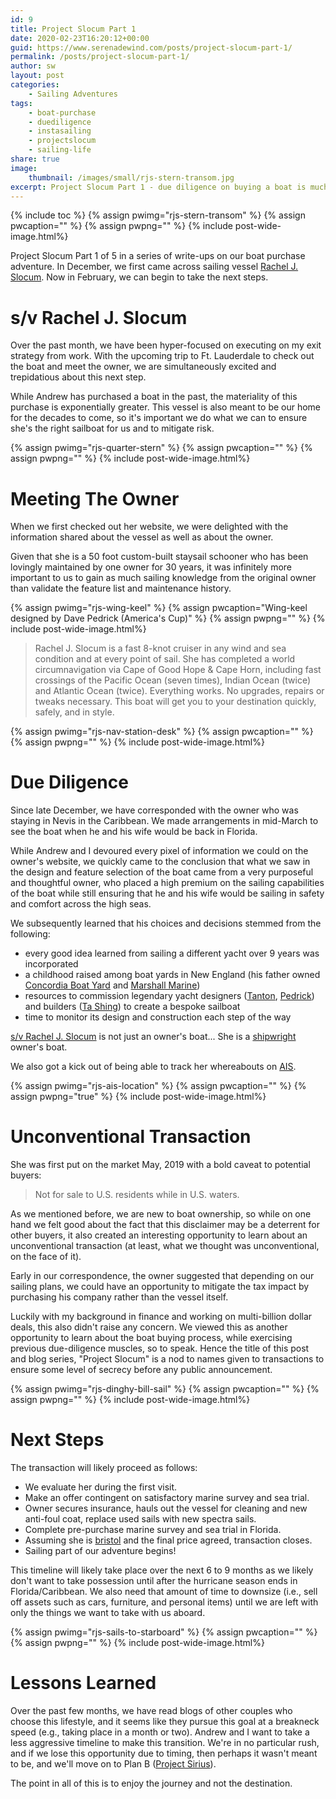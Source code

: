 ```yaml
---
id: 9
title: Project Slocum Part 1
date: 2020-02-23T16:20:12+00:00
guid: https://www.serenadewind.com/posts/project-slocum-part-1/
permalink: /posts/project-slocum-part-1/
author: sw
layout: post
categories:
    - Sailing Adventures
tags:
    - boat-purchase
    - duediligence
    - instasailing
    - projectslocum
    - sailing-life
share: true
image:
    thumbnail: /images/small/rjs-stern-transom.jpg 
excerpt: Project Slocum Part 1 - due diligence on buying a boat is much like buying a house. Just as you may make an offer contingent on several variables, in the case of buying a boat it will be contingent on a marine survey and a sea trial. 
---
```

{% include toc %}
{% assign pwimg="rjs-stern-transom" %}
{% assign pwcaption="" %}
{% assign pwpng="" %}
{% include post-wide-image.html%}

Project Slocum Part 1 of 5 in a series of write-ups on our boat purchase adventure. In December, we first came across sailing vessel [Rachel J. Slocum](/posts/when-first-we-saw-rachel-j-slocum/ "Rachel J Slocum"). Now in February, we can begin to take the next steps.

# s/v Rachel J. Slocum

Over the past month, we have been hyper-focused on executing on my exit strategy from work. With the upcoming trip to Ft. Lauderdale to check out the boat and meet the owner, we are simultaneously excited and trepidatious about this next step.

While Andrew has purchased a boat in the past, the materiality of this purchase is exponentially greater. This vessel is also meant to be our home for the decades to come, so it's important we do what we can to ensure she's the right sailboat for us and to mitigate risk.

{% assign pwimg="rjs-quarter-stern" %}
{% assign pwcaption="" %}
{% assign pwpng="" %}
{% include post-wide-image.html%}


# Meeting The Owner

When we first checked out her website, we were delighted with the information shared about the vessel as well as about the owner.

Given that she is a 50 foot custom-built staysail schooner who has been lovingly maintained by one owner for 30 years, it was infinitely more important to us to gain as much sailing knowledge from the original owner than validate the feature list and maintenance history.

{% assign pwimg="rjs-wing-keel" %}
{% assign pwcaption="Wing-keel designed by Dave Pedrick (America's Cup)" %}
{% assign pwpng="" %}
{% include post-wide-image.html%}


>Rachel J. Slocum is a fast 8-knot cruiser in any wind and sea condition and at every point of sail.
>She has completed a world circumnavigation via Cape of Good Hope & Cape Horn, including fast crossings of the Pacific Ocean (seven times), Indian Ocean (twice) and Atlantic Ocean (twice). Everything works.
>No upgrades, repairs or tweaks necessary. This boat will get you to your destination quickly, safely, and in style.

{% assign pwimg="rjs-nav-station-desk" %}
{% assign pwcaption="" %}
{% assign pwpng="" %}
{% include post-wide-image.html%}
 

# Due Diligence

Since late December, we have corresponded with the owner who was staying in Nevis in the Caribbean. We made arrangements in mid-March to see the boat when he and his wife would be back in Florida.

While Andrew and I devoured every pixel of information we could on the owner's website, we quickly came to the conclusion that what we saw in the design and feature selection of the boat came from a very purposeful and thoughtful owner, who placed a high premium on the sailing capabilities of the boat while still ensuring that he and his wife would be sailing in safety and comfort across the high seas. 

We subsequently learned that his choices and decisions stemmed from the following:

- every good idea learned from sailing a different yacht over 9 years was incorporated
- a childhood raised among boat yards in New England (his father owned [Concordia Boat Yard](https://www.concordiaboats.com/ "Concordia") and [Marshall Marine](https://www.marshallcat.com/ "Marshall Marine"))
- resources to commission legendary yacht designers ([Tanton](https://chauncey-tanton-wb7a.squarespace.com/ "Tanton"), [Pedrick](https://www.pedrickyacht.com/ "Pedrick")) and builders ([Ta Shing](http://www.tashingyachts.com.tw/ "Ta Shing Boatyard")) to create a bespoke sailboat
- time to monitor its design and construction each step of the way

[s/v Rachel J. Slocum](/about-rachel-j-slocum/) is not just an owner's boat... She is a [shipwright](https://www.dictionary.com/browse/boatwright "what is a shipwright") owner's boat.

We also got a kick out of being able to track her whereabouts on [AIS](https://www.myshiptracking.com/?mmsi=235001830 "Find RJS"). 

{% assign pwimg="rjs-ais-location" %}
{% assign pwcaption="" %}
{% assign pwpng="true" %}
{% include post-wide-image.html%}

# Unconventional Transaction

She was first put on the market May, 2019 with a bold caveat to potential buyers:

>Not for sale to U.S. residents while in U.S. waters.

As we mentioned before, we are new to boat ownership, so while on one hand we felt good about the fact that this disclaimer may be a deterrent for other buyers, it also created an interesting opportunity to learn about an unconventional transaction (at least, what we thought was unconventional, on the face of it). 

Early in our correspondence, the owner suggested that depending on our sailing plans, we could have an opportunity to mitigate the tax impact by purchasing his company rather than the vessel itself.

Luckily with my background in finance and working on multi-billion dollar deals, this also didn't raise any concern. We viewed this as another opportunity to learn about the boat buying process, while exercising previous due-diligence muscles, so to speak. Hence the title of this post and blog series, "Project Slocum" is a nod to names given to transactions to ensure some level of secrecy before any public announcement. 

{% assign pwimg="rjs-dinghy-bill-sail" %}
{% assign pwcaption="" %}
{% assign pwpng="" %}
{% include post-wide-image.html%}
 

# Next Steps

The transaction will likely proceed as follows:

- We evaluate her during the first visit.
- Make an offer contingent on satisfactory marine survey and sea trial.
- Owner secures insurance, hauls out the vessel for cleaning and new anti-foul coat, replace used sails with new spectra sails.
- Complete pre-purchase marine survey and sea trial in Florida.
- Assuming she is [bristol](http://www.boatinspect.com/Insurance%20Survey.htm "what is bristol") and the final price agreed, transaction closes.
- Sailing part of our adventure begins!

This timeline will likely take place over the next 6 to 9 months as we likely don't want to take possession until after the hurricane season ends in Florida/Caribbean. We also need that amount of time to downsize (i.e., sell off assets such as cars, furniture, and personal items) until we are left with only the things we want to take with us aboard.

{% assign pwimg="rjs-sails-to-starboard" %}
{% assign pwcaption="" %}
{% assign pwpng="" %}
{% include post-wide-image.html%}
 

# Lessons Learned

Over the past few months, we have read blogs of other couples who choose this lifestyle, and it seems like they pursue this goal at a breakneck speed (e.g., taking place in a month or two). Andrew and I want to take a less aggressive timeline to make this transition. We're in no particular rush, and if we lose this opportunity due to timing, then perhaps it wasn't meant to be, and we'll move on to Plan B ([Project Sirius](/posts/boot-2020/ "Project Sirius")).

The point in all of this is to enjoy the journey and not the destination. 

